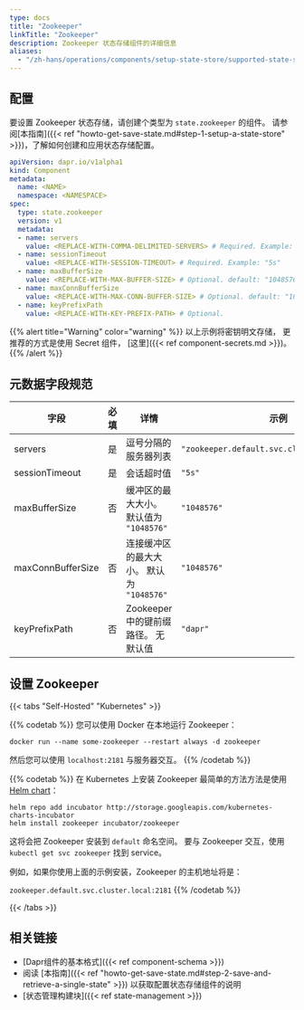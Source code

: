 ```yaml
---
type: docs
title: "Zookeeper"
linkTitle: "Zookeeper"
description: Zookeeper 状态存储组件的详细信息
aliases:
  - "/zh-hans/operations/components/setup-state-store/supported-state-stores/setup-zookeeper/"
---
```


## 配置

要设置 Zookeeper 状态存储，请创建个类型为 `state.zookeeper` 的组件。 请参阅[本指南]({{< ref "howto-get-save-state.md#step-1-setup-a-state-store" >}})，了解如何创建和应用状态存储配置。

```yaml
apiVersion: dapr.io/v1alpha1
kind: Component
metadata:
  name: <NAME>
  namespace: <NAMESPACE>
spec:
  type: state.zookeeper
  version: v1
  metadata:
  - name: servers
    value: <REPLACE-WITH-COMMA-DELIMITED-SERVERS> # Required. Example: "zookeeper.default.svc.cluster.local:2181"
  - name: sessionTimeout
    value: <REPLACE-WITH-SESSION-TIMEOUT> # Required. Example: "5s"
  - name: maxBufferSize
    value: <REPLACE-WITH-MAX-BUFFER-SIZE> # Optional. default: "1048576"
  - name: maxConnBufferSize
    value: <REPLACE-WITH-MAX-CONN-BUFFER-SIZE> # Optional. default: "1048576"
  - name: keyPrefixPath
    value: <REPLACE-WITH-KEY-PREFIX-PATH> # Optional.
```

{{% alert title="Warning" color="warning" %}}
以上示例将密钥明文存储， 更推荐的方式是使用 Secret 组件， [这里]({{< ref component-secrets.md >}})。
{{% /alert %}}

## 元数据字段规范

| 字段                | 必填 | 详情                          | 示例                                           |
| ----------------- |:--:| --------------------------- | -------------------------------------------- |
| servers           | 是  | 逗号分隔的服务器列表                  | `"zookeeper.default.svc.cluster.local:2181"` |
| sessionTimeout    | 是  | 会话超时值                       | `"5s"`                                       |
| maxBufferSize     | 否  | 缓冲区的最大大小。 默认值为 `"1048576"`  | `"1048576"`                                  |
| maxConnBufferSize | 否  | 连接缓冲区的最大大小。 默认为 `"1048576"` | `"1048576"`                                  |
| keyPrefixPath     | 否  | Zookeeper 中的键前缀路径。 无默认值     | `"dapr"`                                     |

## 设置 Zookeeper

{{< tabs "Self-Hosted" "Kubernetes" >}}

{{% codetab %}}
您可以使用 Docker 在本地运行 Zookeeper：

```
docker run --name some-zookeeper --restart always -d zookeeper
```

然后您可以使用 `localhost:2181` 与服务器交互。
{{% /codetab %}}

{{% codetab %}}
在 Kubernetes 上安装 Zookeeper 最简单的方法方法是使用 [Helm chart](https://github.com/helm/charts/tree/master/incubator/zookeeper)：

```
helm repo add incubator http://storage.googleapis.com/kubernetes-charts-incubator
helm install zookeeper incubator/zookeeper
```

这将会把 Zookeeper 安装到 `default` 命名空间。 要与 Zookeeper 交互，使用 `kubectl get svc zookeeper` 找到 service。

例如，如果你使用上面的示例安装，Zookeeper 的主机地址将是：

`zookeeper.default.svc.cluster.local:2181`
{{% /codetab %}}

{{< /tabs >}}


## 相关链接
- [Dapr组件的基本格式]({{< ref component-schema >}})
- 阅读 [本指南]({{< ref "howto-get-save-state.md#step-2-save-and-retrieve-a-single-state" >}}) 以获取配置状态存储组件的说明
- [状态管理构建块]({{< ref state-management >}})
